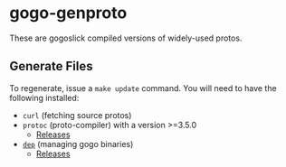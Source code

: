 # gogo-genproto

These are gogoslick compiled versions of widely-used protos.

## Generate Files

To regenerate, issue a `make update` command. You will need to have the following installed:
- `curl` (fetching source protos)
- `protoc` (proto-compiler) with a version >=3.5.0
    - [Releases](https://github.com/google/protobuf/releases/)
- [`dep`](https://github.com/golang/dep) (managing gogo binaries)
    - [Releases](https://github.com/golang/dep/releases)
